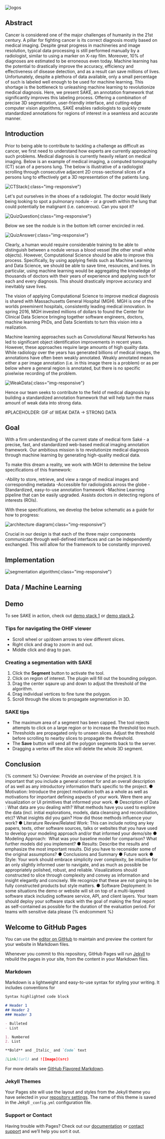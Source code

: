 ![logos](images/logos.png)

## Abstract

Cancer is considered one of the major challenges of humanity in the 21st century. A pillar for fighting cancer is its correct diagnosis mostly based on medical imaging. Despite great progress in machineries and image resolution, typical data processing is still performed manually by a radiologist, similar to using a marker on X-ray film. Moreover, 10% of diagnoses are estimated to be erroneous even today.  Machine learning has the potential to drastically improve the accuracy, efficiency and effectiveness of disease detection, and as a result can save millions of lives. Unfortunately, despite a plethora of data available, only a small percentage of such is labeled well enough to be used for machine learning. This shortage is the bottleneck to unleashing machine learning to revolutionize medical diagnosis. Here, we present SAKÉ, an annotation framework that significantly improves this labeling process. Offering a combination of precise 3D segmentation, user-friendly interface, and cutting-edge computer vision algorithms, SAKÉ enables radiologists to quickly create standardized annotations for regions of interest in a seamless and accurate manner.

## Introduction

Prior to being able to contribute to tackling a challenge as difficult as cancer, we first need to understand how experts are currently approaching such problems.  Medical diagnosis is currently heavily reliant on medical imaging.  Below is an example of medical imaging, a computed tomography (CT) scan of a persons lung.  The below is illustrative of a radiologist scrolling through consecutive adjacent 2D cross-sectional slices of a persons lung to effectively get a 3D representation of the patients lung.

![CTStack](images/intro/animatedstack.gif){:class="img-responsive"}

Let's put ourselves in the shoes of a radiologist.  The doctor would likely being looking to spot a pulmonary nodule - or a growth within the lung that could potentially be malignant (i.e. cancerous).  Can you spot it?

![QuizQuestion](images/intro/Quiz_5Q.png){:class="img-responsive"}

Below we see the nodule is in the bottom left corner encircled in red.

![QuizAnswer](images/intro/Quiz_5A.png){:class="img-responsive"}

Clearly, a human would require considerable training to be able to distinguish between a nodule versus a blood vessel (the other small white objects). However, Computational Science should be able to improve this process. Specifically, by using applying fields such as Machine Learning and Data Science, we should be able to save time, resources, and lives.  In particular, using machine learning would be aggregating the knowledge of thousands of doctors with their years of experience and applying such for each and every diagnosis.  This should drastically improve accuracy and inevitably save lives.

The vision of applying Computational Science to improve medical diagnosis is shared with Massachusetts General Hospital (MGH).  MGH is one of the worlds preeminent hospitals, consistently leading medical innovation.  In spring 2016, MGH invested millions of dollars to found the Center for Clinical Data Science bringing together software engineers, doctors, machine learning PhDs, and Data Scientists to turn this vision into a realization.

Machine learning approaches such as Convolutional Neural Networks has led to significant object identification improvements in recent years.  However, these approaches require large amounts of high quality data.  While radiology over the years has generated billions of medical images, the annotations have often been weakly annotated.  Weakly annotated means either a per image annotation (i.e. in this image there is a problem) or as per below where a general region is annotated, but there is no specific pixelwise recording of the problem.

![WeakData](images/intro/weak_data.png){:class="img-responsive"}

Hence our team seeks to contribute to the field of medical diagnosis by building a standardized annotation framework that will help turn the mass amount of weak data into strong data.

#PLACEHOLDER: GIF of WEAK DATA -> STRONG DATA

## Goal

With a firm understanding of the current state of medical  form Saké - a precise, fast, and standardized web-based medical imaging annotation framework.  Our ambitious mission is to revolutionize medical diagnosis through machine learning by generating high-quality medical data.

To make this dream a reality, we work with MGH to determine the below specifications of this framework:

-Ability to store, retrieve, and view a range of medical images and corresponding metadata
-Accessible for radiologists across the globe
-Standardized, easy-to-use annotation framework
-Machine Learning pipeline that can be easily upgraded.  Assists doctors in detecting regions of interests (ROIs).

With these specifications, we develop the below schematic as a guide for how to progress:

![architecture diagram](images/implementation/architecture.png){:class="img-responsive"}

Crucial in our design is that each of the three major components communicate through well-defined interfaces and can be independently exchanged.  This will allow for the framework to be constantly improved.

## Implementation

![segmentation algorithm](images/implementation/segment.gif){:class="img-responsive"}

## Data / Machine Learning

## Demo

To see SAKE in action, check out [demo stack 1](http://104.198.43.42/stack1.json) or [demo stack 2](http://104.198.43.42/stack2.json).

### Tips for navigating the OHIF viewer
- Scroll wheel or up/down arrows to view different slices.
- Right click and drag to zoom in and out.
- Middle click and drag to pan.

### Creating a segmentation with SAKE
1. Click the **Segment** button to activate the tool.
1. Click on region of interest. The plugin will fill out the bounding polygon.
1. Drag the center sqaure up and down to adjust the threshold of the algorithm.
1. Drag individual vertices to fine tune the polygon.
1. Scroll through the slices to propagate segmentation in 3D.

### SAKE tips
- The maximum area of a segment has been capped. The tool rejects attempts to click on a large region or to increase the threshold too much.
- Thresholds are propagated only to unseen slices. Adjust the threshold before scrolling to nearby slices to propagate the threshold.
- The **Save** button will send all the polygon segments back to the server.
- Dragging a vertex off the slice will delete the whole 3D segment.

## Conclusion


{% comment %}
Overview​: Provide an overview of the project. It is important that you include a
general context for and an overall description of as well as any introductory information
that’s specific to the project.
● Motivation​: Introduce the project motivation both as a whole as well as motivations
for important defining aspects of your work. Were there any visualization or UI
primitives that informed your work.
● Description of Data​: What data are you dealing with? What methods have you used
to explore the data (incl. initial explorations, models, data cleansing and reconciliation,
etc)? What insights did you gain? How did those methods influence your work?
● Literature Review/Related Work​: This can include noting any key papers, texts,
other software sources, talks or websites that you have used to develop your modeling
approach and/or that informed your demo/site
● Modeling Approach: ​ What was your baseline model for comparison? What further
models did you implement?
● Results:​ Describe the results and emphasize the most important results. Did you have
to reconsider some of the original assumptions?
● Conclusions and Summary
● Future work
● Style​: Your work should embrace simplicity over complexity, be intuitive for an only
slightly informed user to navigate, and as much as possible be appropriately polished,
robust, and reliable. Visualizations should constructed to slice through complexity and
convey as information and insight elegantly and concisely. We recognize that these are
not going to be fully constructed products but style matters​.
● Software Deployment​: In some situations the demo or website will sit on top of a
multi-layered software stack including software service, API, and client layers. Your
team should deploy your software stack with the goal of making the final report as
self-contained as possible for the duration of the evaluation period. For teams with
sensitive data please
{% endcomment %}


## Welcome to GitHub Pages

You can use the [editor on GitHub](https://github.com/capstone-mgh/capstone-mgh.github.io/edit/master/index.md) to maintain and preview the content for your website in Markdown files.

Whenever you commit to this repository, GitHub Pages will run [Jekyll](https://jekyllrb.com/) to rebuild the pages in your site, from the content in your Markdown files.

### Markdown

Markdown is a lightweight and easy-to-use syntax for styling your writing. It includes conventions for

```markdown
Syntax highlighted code block

# Header 1
## Header 2
### Header 3

- Bulleted
- List

1. Numbered
2. List

**Bold** and _Italic_ and `Code` text

[Link](url) and ![Image](src)
```

For more details see [GitHub Flavored Markdown](https://guides.github.com/features/mastering-markdown/).

### Jekyll Themes

Your Pages site will use the layout and styles from the Jekyll theme you have selected in your [repository settings](https://github.com/capstone-mgh/capstone-mgh.github.io/settings). The name of this theme is saved in the Jekyll `_config.yml` configuration file.

### Support or Contact

Having trouble with Pages? Check out our [documentation](https://help.github.com/categories/github-pages-basics/) or [contact support](https://github.com/contact) and we’ll help you sort it out.
